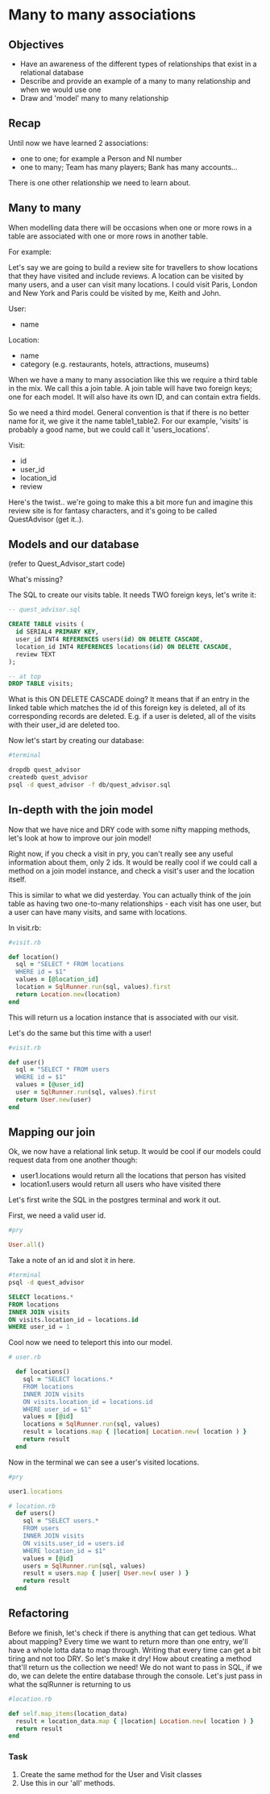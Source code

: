 # Many to many associations

## Objectives

- Have an awareness of the different types of relationships that exist in a relational database
- Describe and provide an example of a many to many relationship and when we would use one
- Draw and 'model' many to many relationship

## Recap

Until now we have learned 2 associations:

- one to one; for example a Person and NI number
- one to many; Team has many players; Bank has many accounts...

There is one other relationship we need to learn about.

## Many to many

When modelling data there will be occasions when one or more rows in a table are associated with one or more rows in another table.

For example:

Let's say we are going to build a review site for travellers to show locations that they have visited and include reviews. A location can be visited by many users, and a user can visit many locations. I could visit Paris, London and New York and Paris could be visited by me, Keith and John.

User:

- name

Location:

- name
- category (e.g. restaurants, hotels, attractions, museums)

When we have a many to many association like this we require a third table in the mix. We call this a join table. A join table will have two foreign keys; one for each model. It will also have its own ID, and can contain extra fields.

So we need a third model. General convention is that if there is no better name for it, we give it the name table1_table2. For our example, 'visits' is probably a good name, but we could call it 'users_locations'.

Visit:

- id
- user_id
- location_id
- review

Here's the twist.. we're going to make this a bit more fun and imagine this review site is for fantasy characters, and it's going to be called QuestAdvisor (get it..).

## Models and our database

(refer to Quest_Advisor_start code)

What's missing?

The SQL to create our visits table. It needs TWO foreign keys, let's write it:

```sql
-- quest_advisor.sql

CREATE TABLE visits (
  id SERIAL4 PRIMARY KEY,
  user_id INT4 REFERENCES users(id) ON DELETE CASCADE,
  location_id INT4 REFERENCES locations(id) ON DELETE CASCADE,
  review TEXT
);

-- at top
DROP TABLE visits;
```

What is this ON DELETE CASCADE doing? It means that if an entry in the linked table which matches the id of this foreign key is deleted, all of its corresponding records are deleted. E.g. if a user is deleted, all of the visits with their user_id are deleted too.

Now let's start by creating our database:

```bash
#terminal

dropdb quest_advisor
createdb quest_advisor
psql -d quest_advisor -f db/quest_advisor.sql
```


## In-depth with the join model

Now that we have nice and DRY code with some nifty mapping methods, let's look at how to improve our join model!

Right now, if you check a visit  in pry, you can't really see any useful information about them, only 2 ids. It would be really cool if we could call a method on a join model instance, and check a visit's user and the location itself.

This is similar to what we did yesterday. You can actually think of the join table as having two one-to-many relationships - each visit has one user, but a user can have many visits, and same with locations.

In visit.rb:

```ruby
#visit.rb

def location()
  sql = "SELECT * FROM locations 
  WHERE id = $1"
  values = [@location_id]
  location = SqlRunner.run(sql, values).first
  return Location.new(location)
end
```

This will return us a location instance that is associated with our visit.

Let's do the same but this time with a user!

```ruby
#visit.rb

def user()
  sql = "SELECT * FROM users
  WHERE id = $1"
  values = [@user_id]
  user = SqlRunner.run(sql, values).first
  return User.new(user)
end
```

## Mapping our join

Ok, we now have a relational link setup. It would be cool if our models could request data from one another though:

- user1.locations would return all the locations that person has visited
- location1.users would return all users who have visited there

Let's first write the SQL in the postgres terminal and work it out.

First, we need a valid user id.

```ruby
#pry

User.all()
```

Take a note of an id and slot it in here.

```bash
#terminal
psql -d quest_advisor
```

```sql
SELECT locations.*
FROM locations
INNER JOIN visits 
ON visits.location_id = locations.id
WHERE user_id = 1
```
Cool now we need to teleport this into our model.

```ruby
# user.rb

  def locations()
    sql = "SELECT locations.* 
    FROM locations
    INNER JOIN visits 
    ON visits.location_id = locations.id
    WHERE user_id = $1"
    values = [@id]
   	locations = SqlRunner.run(sql, values)
  	result = locations.map { |location| Location.new( location ) }
  	return result
  end

```

Now in the terminal we can see a user's visited locations.

```ruby
#pry

user1.locations
```


```ruby
# location.rb
  def users()
    sql = "SELECT users.* 
    FROM users
    INNER JOIN visits 
    ON visits.user_id = users.id
    WHERE location_id = $1"
    values = [@id]
    users = SqlRunner.run(sql, values)
  	result = users.map { |user| User.new( user ) }
  	return result
  end
```

## Refactoring

Before we finish, let's check if there is anything that can get tedious. What about mapping? Every time we want to return more than one entry, we'll have a whole lotta data to map through. Writing that every time can get a bit tiring and not too DRY. So let's make it dry! How about creating a method that'll return us the collection we need! We do not want to pass in SQL, if we do, we can delete the entire database through the console. Let's just pass in what the sqlRunner is returning to us

```ruby
#location.rb

def self.map_items(location_data)
  result = location_data.map { |location| Location.new( location ) }
  return result
end

```

### Task
1. Create the same method for the User and Visit classes
2. Use this in our 'all' methods.
